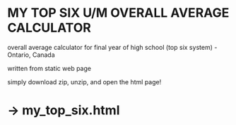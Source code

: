 # MY TOP SIX U/M OVERALL AVERAGE CALCULATOR

overall average calculator for final year of high school (top six system) - Ontario, Canada

written from static web page

simply download zip, unzip, and open the html page!

# -> my_top_six.html
